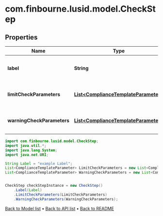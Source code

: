 # com.finbourne.lusid.model.CheckStep

## Properties

Name | Type | Description | Notes
------------ | ------------- | ------------- | -------------
**label** | **String** | The label of the compliance step | [default to String]
**limitCheckParameters** | [**List&lt;ComplianceTemplateParameter&gt;**](ComplianceTemplateParameter.md) | Parameters required for an absolute limit check | [default to List<ComplianceTemplateParameter>]
**warningCheckParameters** | [**List&lt;ComplianceTemplateParameter&gt;**](ComplianceTemplateParameter.md) | Parameters required for a warning limit check | [default to List<ComplianceTemplateParameter>]

```java
import com.finbourne.lusid.model.CheckStep;
import java.util.*;
import java.lang.System;
import java.net.URI;

String Label = "example Label";
List<ComplianceTemplateParameter> LimitCheckParameters = new List<ComplianceTemplateParameter>();
List<ComplianceTemplateParameter> WarningCheckParameters = new List<ComplianceTemplateParameter>();


CheckStep checkStepInstance = new CheckStep()
    .Label(Label)
    .LimitCheckParameters(LimitCheckParameters)
    .WarningCheckParameters(WarningCheckParameters);
```


[Back to Model list](../README.md#documentation-for-models) &#8226; [Back to API list](../README.md#documentation-for-api-endpoints) &#8226; [Back to README](../README.md)
